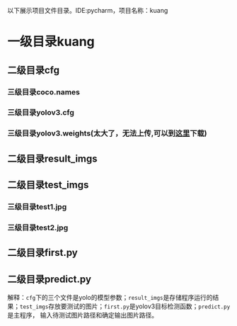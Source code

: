 以下展示项目文件目录。IDE:pycharm，项目名称：kuang

# 一级目录kuang
## 二级目录cfg
### 三级目录coco.names
### 三级目录yolov3.cfg
### 三级目录yolov3.weights(太大了，无法上传,可以到[这里](https://pjreddie.com/media/files/yolov3.weights)下载)
## 二级目录result_imgs
## 二级目录test_imgs
### 三级目录test1.jpg
### 三级目录test2.jpg
## 二级目录first.py
## 二级目录predict.py

解释：`cfg`下的三个文件是yolo的模型参数；`result_imgs`是存储程序运行的结果；`test_imgs`存放要测试的图片；`first.py`是yolov3目标检测函数；`predict.py`是主程序，
输入待测试图片路径和确定输出图片路径。
